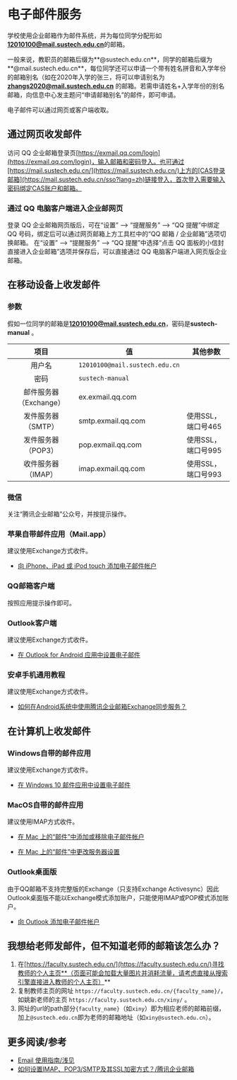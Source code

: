 # 电子邮件服务

学校使用企业邮箱作为邮件系统，并为每位同学分配形如**12010100@mail.sustech.edu.cn**的邮箱。

一般来说，教职员的邮箱后缀为**@sustech.edu.cn**，同学的邮箱后缀为**@mail.sustech.edu.cn**，每位同学还可以申请一个带有姓名拼音和入学年份的邮箱别名（如在2020年入学的张三，将可以申请别名为 **zhangs2020@mail.sustech.edu.cn** 的邮箱。若需申请姓名+入学年份的别名邮箱，向信息中心发主题问“申请邮箱别名”的邮件，即可申请。

电子邮件可以通过网页或客户端收取。

## 通过网页收发邮件

访问 QQ 企业邮箱登录页[https://exmail.qq.com/login](https://exmail.qq.com/login)，输入邮箱和密码登入。也可通过[https://mail.sustech.edu.cn/](https://mail.sustech.edu.cn/)上方的[CAS登录邮箱](https://mail.sustech.edu.cn/sso?lang=zh)链接登入，首次登入需要输入密码绑定CAS账户和邮箱。

### 通过 QQ 电脑客户端进入企业邮网页

登录 QQ 企业邮箱网页版后，可在“设置” --> “提醒服务” --> “QQ 提醒”中绑定 QQ 号码，绑定后可以通过网页邮箱上方工具栏中的“QQ 邮箱 / 企业邮箱”选项切换邮箱。
在“设置” --> “提醒服务” --> “QQ 提醒”中选择“点击 QQ 面板的小信封直接进入企业邮箱”选项并保存后，可以直接通过 QQ 电脑客户端进入网页版企业邮箱。

## 在移动设备上收发邮件

### 参数

假如一位同学的邮箱是**12010100@mail.sustech.edu.cn**，密码是**sustech-manual** 。

|          项目          | 值                             | 其他参数           |
| :--------------------: | ------------------------------ | ------------------ |
|         用户名         | `12010100@mail.sustech.edu.cn` |                    |
|          密码          | `sustech-manual`               |                    |
| 邮件服务器（Exchange） | ex.exmail.qq.com               |                    |
|   发件服务器（SMTP）   | smtp.exmail.qq.com             | 使用SSL，端口号465 |
|   发件服务器（POP3）   | pop.exmail.qq.com              | 使用SSL，端口号995 |
|   收件服务器（IMAP）   | imap.exmail.qq.com             | 使用SSL，端口号993 |

### 微信

关注“腾讯企业邮箱”公众号，并按提示操作。

### 苹果自带邮件应用（Mail.app）

建议使用Exchange方式收件。

- [向 iPhone、iPad 或 iPod touch 添加电子邮件帐户](https://support.apple.com/zh-cn/HT201320)

### QQ邮箱客户端

按照应用提示操作即可。

### Outlook客户端

建议使用Exchange方式收件。

- [在 Outlook for Android 应用中设置电子邮件](https://support.microsoft.com/zh-cn/office/%E5%9C%A8-outlook-for-android-%E5%BA%94%E7%94%A8%E4%B8%AD%E8%AE%BE%E7%BD%AE%E7%94%B5%E5%AD%90%E9%82%AE%E4%BB%B6-886db551-8dfa-4fd5-b835-f8e532091872?ui=zh-cn&rs=zh-cn&ad=cn)

### 安卓手机通用教程

建议使用Exchange方式收件。

- [如何在Android系统中使用腾讯企业邮箱Exchange同步服务？](https://service.exmail.qq.com/cgi-bin/help?subtype=1&&id=20019&&no=1001530)

## 在计算机上收发邮件

### Windows自带的邮件应用

建议使用Exchange方式收件。

- [在 Windows 10 邮件应用中设置电子邮件](https://support.microsoft.com/zh-cn/office/%e5%9c%a8-windows-10-%e9%82%ae%e4%bb%b6%e5%ba%94%e7%94%a8%e4%b8%ad%e8%ae%be%e7%bd%ae%e7%94%b5%e5%ad%90%e9%82%ae%e4%bb%b6-7ff79e8b-439b-4b47-8ff9-3f9a33166c60?ui=zh-cn&rs=zh-cn&ad=cn)

### MacOS自带的邮件应用

建议使用IMAP方式收件。

- [在 Mac 上的“邮件”中添加或移除电子邮件帐户](https://support.apple.com/zh-cn/guide/mail/mail35803/mac)

- [在 Mac 上的“邮件”中更改服务器设置](https://support.apple.com/zh-cn/guide/mail/cpmlprefacctadv/mac)

### Outlook桌面版

由于QQ邮箱不支持完整版的Exchange（只支持Exchange Activesync）因此Outlook桌面版不能以Exchange模式添加账户，只能使用IMAP或POP模式添加账户。

- [向 Outlook 添加电子邮件帐户](https://support.microsoft.com/zh-cn/office/%E5%90%91-outlook-%E6%B7%BB%E5%8A%A0%E7%94%B5%E5%AD%90%E9%82%AE%E4%BB%B6%E5%B8%90%E6%88%B7-6e27792a-9267-4aa4-8bb6-c84ef146101b)

## 我想给老师发邮件，但不知道老师的邮箱该怎么办？

1. 在[https://faculty.sustech.edu.cn/](https://faculty.sustech.edu.cn/)寻找教师的个人主页**（页面可能会加载大量图片并消耗流量，请考虑直接从搜索引擎直接进入教师的个人主页）**
2. 复制教师主页的网址 `https://faculty.sustech.edu.cn/{faculty_name}/`，如姚新老师的主页 `https://faculty.sustech.edu.cn/xiny/` 。
3. 网址的url的path部分`{faculty_name}`（如`xiny`）即为相应老师的邮箱前缀，加上`@sustech.edu.cn`即为老师的邮箱地址（如`xiny@sustech.edu.cn`）。



## 更多阅读/参考

- [Email 使用指南/浅见](https://qianjian.space/2017/09/email-guide/)
- [如何设置IMAP、POP3/SMTP及其SSL加密方式？/腾讯企业邮箱](https://service.exmail.qq.com/cgi-bin/help?subtype=1&id=28&no=1000585)

